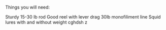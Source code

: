 Things you will need:

  Sturdy 15-30 lb rod
  Good reel with lever drag
  30lb monofiliment line
  Squid lures with and without weight
cghdsh z
